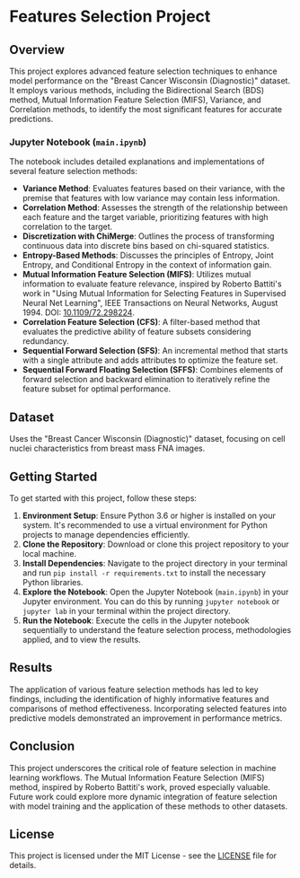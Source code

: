 # Features Selection Project

## Overview
This project explores advanced feature selection techniques to enhance model performance on the "Breast Cancer Wisconsin (Diagnostic)" dataset. It employs various methods, including the Bidirectional Search (BDS) method, Mutual Information Feature Selection (MIFS), Variance, and Correlation methods, to identify the most significant features for accurate predictions.

### Jupyter Notebook (`main.ipynb`)
The notebook includes detailed explanations and implementations of several feature selection methods:
- **Variance Method**: Evaluates features based on their variance, with the premise that features with low variance may contain less information.
- **Correlation Method**: Assesses the strength of the relationship between each feature and the target variable, prioritizing features with high correlation to the target.
- **Discretization with ChiMerge**: Outlines the process of transforming continuous data into discrete bins based on chi-squared statistics.
- **Entropy-Based Methods**: Discusses the principles of Entropy, Joint Entropy, and Conditional Entropy in the context of information gain.
- **Mutual Information Feature Selection (MIFS)**: Utilizes mutual information to evaluate feature relevance, inspired by Roberto Battiti's work in "Using Mutual Information for Selecting Features in Supervised Neural Net Learning", IEEE Transactions on Neural Networks, August 1994. DOI: [10.1109/72.298224](https://doi.org/10.1109/72.298224).
- **Correlation Feature Selection (CFS)**: A filter-based method that evaluates the predictive ability of feature subsets considering redundancy.
- **Sequential Forward Selection (SFS)**: An incremental method that starts with a single attribute and adds attributes to optimize the feature set.
- **Sequential Forward Floating Selection (SFFS)**: Combines elements of forward selection and backward elimination to iteratively refine the feature subset for optimal performance.

## Dataset
Uses the "Breast Cancer Wisconsin (Diagnostic)" dataset, focusing on cell nuclei characteristics from breast mass FNA images.

## Getting Started
To get started with this project, follow these steps:
1. **Environment Setup**: Ensure Python 3.6 or higher is installed on your system. It's recommended to use a virtual environment for Python projects to manage dependencies efficiently.
2. **Clone the Repository**: Download or clone this project repository to your local machine.
3. **Install Dependencies**: Navigate to the project directory in your terminal and run `pip install -r requirements.txt` to install the necessary Python libraries.
4. **Explore the Notebook**: Open the Jupyter Notebook (`main.ipynb`) in your Jupyter environment. You can do this by running `jupyter notebook` or `jupyter lab` in your terminal within the project directory.
5. **Run the Notebook**: Execute the cells in the Jupyter notebook sequentially to understand the feature selection process, methodologies applied, and to view the results.

## Results
The application of various feature selection methods has led to key findings, including the identification of highly informative features and comparisons of method effectiveness. Incorporating selected features into predictive models demonstrated an improvement in performance metrics.

## Conclusion
This project underscores the critical role of feature selection in machine learning workflows. The Mutual Information Feature Selection (MIFS) method, inspired by Roberto Battiti's work, proved especially valuable. Future work could explore more dynamic integration of feature selection with model training and the application of these methods to other datasets.

## License
This project is licensed under the MIT License - see the [LICENSE](LICENSE.txt) file for details.